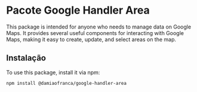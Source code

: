 # Pacote Google Handler Area

This package is intended for anyone who needs to manage data on Google Maps. It provides several useful components for interacting with Google Maps, making it easy to create, update, and select areas on the map.

## Instalação

To use this package, install it via npm:

```bash
npm install @damiaofranca/google-handler-area
```
